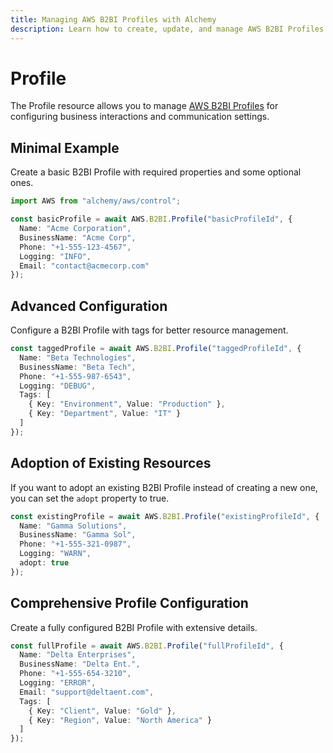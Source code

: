 ```yaml
---
title: Managing AWS B2BI Profiles with Alchemy
description: Learn how to create, update, and manage AWS B2BI Profiles using Alchemy Cloud Control.
---
```


# Profile

The Profile resource allows you to manage [AWS B2BI Profiles](https://docs.aws.amazon.com/b2bi/latest/userguide/) for configuring business interactions and communication settings.

## Minimal Example

Create a basic B2BI Profile with required properties and some optional ones.

```ts
import AWS from "alchemy/aws/control";

const basicProfile = await AWS.B2BI.Profile("basicProfileId", {
  Name: "Acme Corporation",
  BusinessName: "Acme Corp",
  Phone: "+1-555-123-4567",
  Logging: "INFO",
  Email: "contact@acmecorp.com"
});
```

## Advanced Configuration

Configure a B2BI Profile with tags for better resource management.

```ts
const taggedProfile = await AWS.B2BI.Profile("taggedProfileId", {
  Name: "Beta Technologies",
  BusinessName: "Beta Tech",
  Phone: "+1-555-987-6543",
  Logging: "DEBUG",
  Tags: [
    { Key: "Environment", Value: "Production" },
    { Key: "Department", Value: "IT" }
  ]
});
```

## Adoption of Existing Resources

If you want to adopt an existing B2BI Profile instead of creating a new one, you can set the `adopt` property to true.

```ts
const existingProfile = await AWS.B2BI.Profile("existingProfileId", {
  Name: "Gamma Solutions",
  BusinessName: "Gamma Sol",
  Phone: "+1-555-321-0987",
  Logging: "WARN",
  adopt: true
});
```

## Comprehensive Profile Configuration

Create a fully configured B2BI Profile with extensive details.

```ts
const fullProfile = await AWS.B2BI.Profile("fullProfileId", {
  Name: "Delta Enterprises",
  BusinessName: "Delta Ent.",
  Phone: "+1-555-654-3210",
  Logging: "ERROR",
  Email: "support@deltaent.com",
  Tags: [
    { Key: "Client", Value: "Gold" },
    { Key: "Region", Value: "North America" }
  ]
});
```
